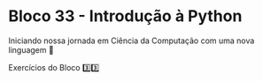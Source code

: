 # Bloco 33 - Introdução à Python

Iniciando nossa jornada em Ciência da Computação com uma nova linguagem :snake:

Exercícios do Bloco :three::three:

